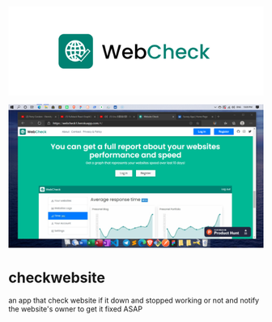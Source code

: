 <p align="center">
  <img src="https://github.com/mouadTaoussi/checkwebsite/blob/master/BackgroundLogoLight.jpg"/>
</p>
<p align="center">
  <img src="https://github.com/mouadTaoussi/checkwebsite/blob/master/2021-01-13%20(2).png"/>
</p>


# checkwebsite
an app that check website if it down and stopped working or not and notify the website's owner to get it fixed ASAP